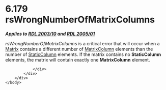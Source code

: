 <html dir="LTR" xmlns:mshelp="http://msdn.microsoft.com/mshelp" xmlns:ddue="http://ddue.schemas.microsoft.com/authoring/2003/5" xmlns:xlink="http://www.w3.org/1999/xlink" xmlns:tool="http://www.microsoft.com/tooltip">
    <head>
        <meta http-equiv="Content-Type" content="text/html; CHARSET=utf-8"></meta>
        <meta name="save" content="history"></meta>
        <title>6.179 rsWrongNumberOfMatrixColumns</title>
        <xml>
            <mshelp:toctitle title="6.179 rsWrongNumberOfMatrixColumns"></mshelp:toctitle>
            <mshelp:rltitle title="[MS-RDL]: rsWrongNumberOfMatrixColumns"></mshelp:rltitle>
            <mshelp:keyword index="A" term="c44d0d14-efb0-4385-bb22-0a80b3eb6b12"></mshelp:keyword>
            <mshelp:attr name="DCSext.ContentType" value="open specification"></mshelp:attr>
            <mshelp:attr name="AssetID" value="c44d0d14-efb0-4385-bb22-0a80b3eb6b12"></mshelp:attr>
            <mshelp:attr name="TopicType" value="kbRef"></mshelp:attr>
            <mshelp:attr name="DCSext.Title" value="[MS-RDL]: rsWrongNumberOfMatrixColumns" />
        </xml>
    </head>
    <body>
        <div id="header">
            <h1 class="heading">6.179 rsWrongNumberOfMatrixColumns</h1>
        </div>
        <div id="mainSection">
            <div id="mainBody">
                <div id="allHistory" class="saveHistory"></div>
                <div id="sectionSection0" class="section" name="collapseableSection">
                    

<p><b><i>Applies to </i></b><a href="a7e2ad00-07c8-4f6d-80ab-3ad55df7b233.html"><b><i>RDL 2003/10</i></b></a><b><i>
and </i></b><a href="3ebe2912-4958-4832-b391-cad1f5e13338.html"><b><i>RDL 2005/01</i></b></a></p>

<p><i>rsWrongNumberOfMatrixColumns</i> is a critical error that
will occur when a <a href="25419c0a-c7c6-43d7-8ca5-1af842666dcb.html">Matrix</a>
contains a different number of <a href="6fac9dfd-e5b6-4cf9-bb09-48b375eeccb8.html">MatrixColumn</a> elements than
the number of <a href="5ce81585-de46-403d-bfbf-feebaa70e46b.html">StaticColumn</a>
elements. If the matrix contains no <b>StaticColumn</b> elements, the matrix
will contain exactly one <b>MatrixColumn</b> element.</p>


                </div>
            </div>
        </div>
    </body>
</html>
